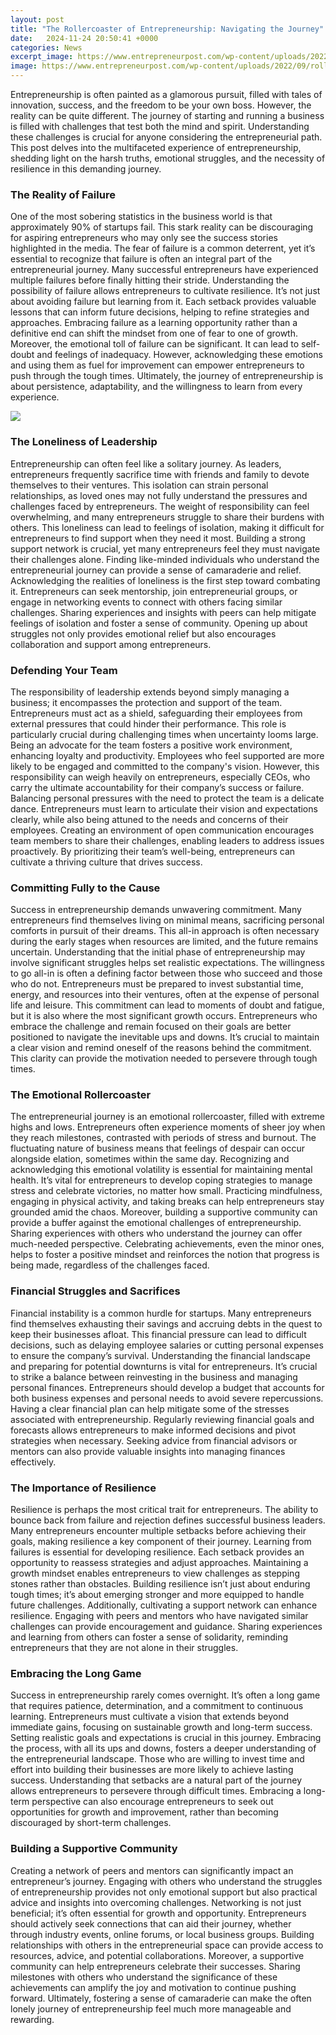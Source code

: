 ```yaml
---
layout: post
title: "The Rollercoaster of Entrepreneurship: Navigating the Journey"
date:   2024-11-24 20:50:41 +0000
categories: News
excerpt_image: https://www.entrepreneurpost.com/wp-content/uploads/2022/09/rollercoaster-1024x576.jpg
image: https://www.entrepreneurpost.com/wp-content/uploads/2022/09/rollercoaster-1024x576.jpg
---
```


Entrepreneurship is often painted as a glamorous pursuit, filled with tales of innovation, success, and the freedom to be your own boss. However, the reality can be quite different. The journey of starting and running a business is filled with challenges that test both the mind and spirit. Understanding these challenges is crucial for anyone considering the entrepreneurial path. This post delves into the multifaceted experience of entrepreneurship, shedding light on the harsh truths, emotional struggles, and the necessity of resilience in this demanding journey.
### The Reality of Failure
One of the most sobering statistics in the business world is that approximately 90% of startups fail. This stark reality can be discouraging for aspiring entrepreneurs who may only see the success stories highlighted in the media. The fear of failure is a common deterrent, yet it’s essential to recognize that failure is often an integral part of the entrepreneurial journey. Many successful entrepreneurs have experienced multiple failures before finally hitting their stride. 
Understanding the possibility of failure allows entrepreneurs to cultivate resilience. It’s not just about avoiding failure but learning from it. Each setback provides valuable lessons that can inform future decisions, helping to refine strategies and approaches. Embracing failure as a learning opportunity rather than a definitive end can shift the mindset from one of fear to one of growth. 
Moreover, the emotional toll of failure can be significant. It can lead to self-doubt and feelings of inadequacy. However, acknowledging these emotions and using them as fuel for improvement can empower entrepreneurs to push through the tough times. Ultimately, the journey of entrepreneurship is about persistence, adaptability, and the willingness to learn from every experience.

![](https://www.entrepreneurpost.com/wp-content/uploads/2022/09/rollercoaster-1024x576.jpg)
### The Loneliness of Leadership
Entrepreneurship can often feel like a solitary journey. As leaders, entrepreneurs frequently sacrifice time with friends and family to devote themselves to their ventures. This isolation can strain personal relationships, as loved ones may not fully understand the pressures and challenges faced by entrepreneurs. The weight of responsibility can feel overwhelming, and many entrepreneurs struggle to share their burdens with others.
This loneliness can lead to feelings of isolation, making it difficult for entrepreneurs to find support when they need it most. Building a strong support network is crucial, yet many entrepreneurs feel they must navigate their challenges alone. Finding like-minded individuals who understand the entrepreneurial journey can provide a sense of camaraderie and relief. 
Acknowledging the realities of loneliness is the first step toward combating it. Entrepreneurs can seek mentorship, join entrepreneurial groups, or engage in networking events to connect with others facing similar challenges. Sharing experiences and insights with peers can help mitigate feelings of isolation and foster a sense of community. Opening up about struggles not only provides emotional relief but also encourages collaboration and support among entrepreneurs.
### Defending Your Team
The responsibility of leadership extends beyond simply managing a business; it encompasses the protection and support of the team. Entrepreneurs must act as a shield, safeguarding their employees from external pressures that could hinder their performance. This role is particularly crucial during challenging times when uncertainty looms large. 
Being an advocate for the team fosters a positive work environment, enhancing loyalty and productivity. Employees who feel supported are more likely to be engaged and committed to the company's vision. However, this responsibility can weigh heavily on entrepreneurs, especially CEOs, who carry the ultimate accountability for their company’s success or failure.
Balancing personal pressures with the need to protect the team is a delicate dance. Entrepreneurs must learn to articulate their vision and expectations clearly, while also being attuned to the needs and concerns of their employees. Creating an environment of open communication encourages team members to share their challenges, enabling leaders to address issues proactively. By prioritizing their team’s well-being, entrepreneurs can cultivate a thriving culture that drives success.
### Committing Fully to the Cause
Success in entrepreneurship demands unwavering commitment. Many entrepreneurs find themselves living on minimal means, sacrificing personal comforts in pursuit of their dreams. This all-in approach is often necessary during the early stages when resources are limited, and the future remains uncertain. 
Understanding that the initial phase of entrepreneurship may involve significant struggles helps set realistic expectations. The willingness to go all-in is often a defining factor between those who succeed and those who do not. Entrepreneurs must be prepared to invest substantial time, energy, and resources into their ventures, often at the expense of personal life and leisure.
This commitment can lead to moments of doubt and fatigue, but it is also where the most significant growth occurs. Entrepreneurs who embrace the challenge and remain focused on their goals are better positioned to navigate the inevitable ups and downs. It’s crucial to maintain a clear vision and remind oneself of the reasons behind the commitment. This clarity can provide the motivation needed to persevere through tough times.
### The Emotional Rollercoaster
The entrepreneurial journey is an emotional rollercoaster, filled with extreme highs and lows. Entrepreneurs often experience moments of sheer joy when they reach milestones, contrasted with periods of stress and burnout. The fluctuating nature of business means that feelings of despair can occur alongside elation, sometimes within the same day.
Recognizing and acknowledging this emotional volatility is essential for maintaining mental health. It’s vital for entrepreneurs to develop coping strategies to manage stress and celebrate victories, no matter how small. Practicing mindfulness, engaging in physical activity, and taking breaks can help entrepreneurs stay grounded amid the chaos.
Moreover, building a supportive community can provide a buffer against the emotional challenges of entrepreneurship. Sharing experiences with others who understand the journey can offer much-needed perspective. Celebrating achievements, even the minor ones, helps to foster a positive mindset and reinforces the notion that progress is being made, regardless of the challenges faced.
### Financial Struggles and Sacrifices
Financial instability is a common hurdle for startups. Many entrepreneurs find themselves exhausting their savings and accruing debts in the quest to keep their businesses afloat. This financial pressure can lead to difficult decisions, such as delaying employee salaries or cutting personal expenses to ensure the company’s survival.
Understanding the financial landscape and preparing for potential downturns is vital for entrepreneurs. It’s crucial to strike a balance between reinvesting in the business and managing personal finances. Entrepreneurs should develop a budget that accounts for both business expenses and personal needs to avoid severe repercussions.
Having a clear financial plan can help mitigate some of the stresses associated with entrepreneurship. Regularly reviewing financial goals and forecasts allows entrepreneurs to make informed decisions and pivot strategies when necessary. Seeking advice from financial advisors or mentors can also provide valuable insights into managing finances effectively.
### The Importance of Resilience
Resilience is perhaps the most critical trait for entrepreneurs. The ability to bounce back from failure and rejection defines successful business leaders. Many entrepreneurs encounter multiple setbacks before achieving their goals, making resilience a key component of their journey.
Learning from failures is essential for developing resilience. Each setback provides an opportunity to reassess strategies and adjust approaches. Maintaining a growth mindset enables entrepreneurs to view challenges as stepping stones rather than obstacles. Building resilience isn’t just about enduring tough times; it’s about emerging stronger and more equipped to handle future challenges.
Additionally, cultivating a support network can enhance resilience. Engaging with peers and mentors who have navigated similar challenges can provide encouragement and guidance. Sharing experiences and learning from others can foster a sense of solidarity, reminding entrepreneurs that they are not alone in their struggles.
### Embracing the Long Game
Success in entrepreneurship rarely comes overnight. It’s often a long game that requires patience, determination, and a commitment to continuous learning. Entrepreneurs must cultivate a vision that extends beyond immediate gains, focusing on sustainable growth and long-term success.
Setting realistic goals and expectations is crucial in this journey. Embracing the process, with all its ups and downs, fosters a deeper understanding of the entrepreneurial landscape. Those who are willing to invest time and effort into building their businesses are more likely to achieve lasting success.
Understanding that setbacks are a natural part of the journey allows entrepreneurs to persevere through difficult times. Embracing a long-term perspective can also encourage entrepreneurs to seek out opportunities for growth and improvement, rather than becoming discouraged by short-term challenges.
### Building a Supportive Community
Creating a network of peers and mentors can significantly impact an entrepreneur’s journey. Engaging with others who understand the struggles of entrepreneurship provides not only emotional support but also practical advice and insights into overcoming challenges. 
Networking is not just beneficial; it’s often essential for growth and opportunity. Entrepreneurs should actively seek connections that can aid their journey, whether through industry events, online forums, or local business groups. Building relationships with others in the entrepreneurial space can provide access to resources, advice, and potential collaborations.
Moreover, a supportive community can help entrepreneurs celebrate their successes. Sharing milestones with others who understand the significance of these achievements can amplify the joy and motivation to continue pushing forward. Ultimately, fostering a sense of camaraderie can make the often lonely journey of entrepreneurship feel much more manageable and rewarding.